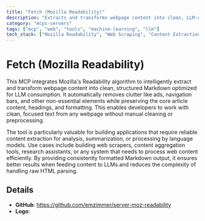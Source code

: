 ```yaml
---
title: "Fetch (Mozilla Readability)"
description: "Extracts and transforms webpage content into clean, LLM-optimized Markdown using Mozilla's Readability algorithm."
category: "mcps-servers"
tags: ["mcp", "web", "tools", "machine-learning", "llm"]
tech_stack: ["Mozilla Readability", "Web Scraping", "Content Extraction", "Markdown Processing", "LLM Optimization"]
---
```


# Fetch (Mozilla Readability)

This MCP integrates Mozilla's Readability algorithm to intelligently extract and transform webpage content into clean, structured Markdown optimized for LLM consumption. It automatically removes clutter like ads, navigation bars, and other non-essential elements while preserving the core article content, headings, and formatting. This enables developers to work with clean, focused text from any webpage without manual cleaning or preprocessing.

The tool is particularly valuable for building applications that require reliable content extraction for analysis, summarization, or processing by language models. Use cases include building web scrapers, content aggregation tools, research assistants, or any system that needs to process web content efficiently. By providing consistently formatted Markdown output, it ensures better results when feeding content to LLMs and reduces the complexity of handling raw HTML parsing.

## Details

- **GitHub**: https://github.com/emzimmer/server-moz-readability
- **Logo**: 
